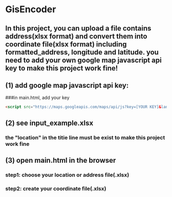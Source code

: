 # GisEncoder

In this project, you can upload a file contains address(xlsx format) and convert them into coordinate file(xlsx format) including formatted_address, longitude and latitude. you need to add your own google map javascript api key to make this project work fine! 
-------

## (1) add google map javascript api key:
###in main.html, add your key 
```html
<script src="https://maps.googleapis.com/maps/api/js?key=[YOUR KEY]&language=en"></script>
```

## (2) see input_example.xlsx
### the "location" in the titie line must be exist to make this project work fine

## (3) open main.html in the browser
### step1: choose your location or address file(.xlsx)
### step2: create your coordinate file(.xlsx)

